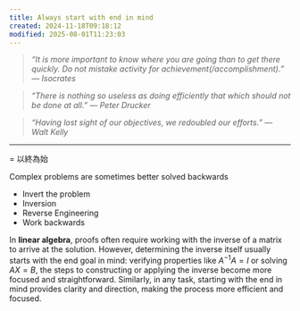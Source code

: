 ```yaml
---
title: Always start with end in mind
created: 2024-11-18T09:18:12
modified: 2025-08-01T11:23:03
---
```


> _“It is more important to know where you are going than to get there quickly. Do not mistake activity for achievement(/accomplishment).” — Isocrates_

> _“There is nothing so useless as doing efficiently that which should not be done at all.” — Peter Drucker_

> _“Having lost sight of our objectives, we redoubled our efforts.” — Walt Kelly_

---

= 以終為始

Complex problems are sometimes better solved backwards

* Invert the problem
* Inversion
* Reverse Engineering
* Work backwards

In **linear algebra**, proofs often require working with the inverse of a matrix to arrive at the solution. However, determining the inverse itself usually starts with the end goal in mind: verifying properties like $A^{-1}A = I$ or solving $AX = B$, the steps to constructing or applying the inverse become more focused and straightforward. Similarly, in any task, starting with the end in mind provides clarity and direction, making the process more efficient and focused.
